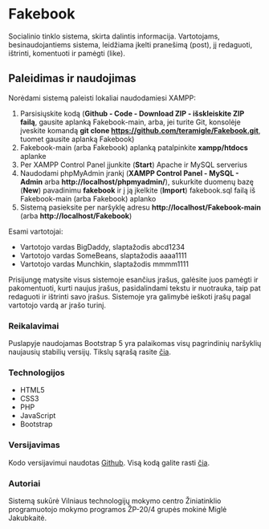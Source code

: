 # Fakebook

Socialinio tinklo sistema, skirta dalintis informacija. Vartotojams, besinaudojantiems sistema, leidžiama įkelti pranešimą (post), jį redaguoti, ištrinti, komentuoti ir pamėgti (like).

## Paleidimas ir naudojimas

Norėdami sistemą paleisti lokaliai naudodamiesi XAMPP:
1. Parsisiųskite kodą (**Github - Code - Download ZIP - išskleiskite ZIP failą**, gausite aplanką Fakebook-main, arba, jei turite Git, konsolėje įveskite komandą **git clone https://github.com/teramigle/Fakebook.git**, tuomet gausite aplanką Fakebook)
2. Fakebook-main (arba Fakebook) aplanką patalpinkite **xampp/htdocs** aplanke
3. Per XAMPP Control Panel įjunkite (**Start**) Apache ir MySQL serverius
4. Naudodami phpMyAdmin įrankį (**XAMPP Control Panel - MySQL - Admin** arba **http://localhost/phpmyadmin/**), sukurkite duomenų bazę (**New**) pavadinimu **fakebook** ir į ją įkelkite (**Import**) fakebook.sql failą iš Fakebook-main (arba Fakebook) aplanko
5. Sistemą pasieksite per naršyklę adresu **http://localhost/Fakebook-main** (arba **http://localhost/Fakebook**)

Esami vartotojai:
* Vartotojo vardas BigDaddy, slaptažodis abcd1234
* Vartotojo vardas SomeBeans, slaptažodis aaaa1111
* Vartotojo vardas Munchkin, slaptažodis mmmm1111

Prisijungę matysite visus sistemoje esančius įrašus, galėsite juos pamėgti ir pakomentuoti, kurti naujus įrašus, pasidalindami tekstu ir nuotrauka, taip pat redaguoti ir ištrinti savo įrašus. Sistemoje yra galimybė ieškoti įrašų pagal vartotojo vardą ar įrašo turinį.

### Reikalavimai

Puslapyje naudojamas Bootstrap 5 yra palaikomas visų pagrindinių naršyklių naujausių stabilių versijų. Tikslų sąrašą rasite [čia](https://github.com/twbs/bootstrap/blob/v5.0.0-beta3/.browserslistrc).

### Technologijos

* HTML5
* CSS3
* PHP
* JavaScript
* Bootstrap

### Versijavimas

Kodo versijavimui naudotas [Github](https://github.com/). Visą kodą galite rasti [čia](https://github.com/teramigle/Fakebook).


### Autoriai

Sistemą sukūrė Vilniaus technologijų mokymo centro Žiniatinklio programuotojo mokymo programos ŽP-20/4 grupės mokinė Miglė Jakubkaitė.
